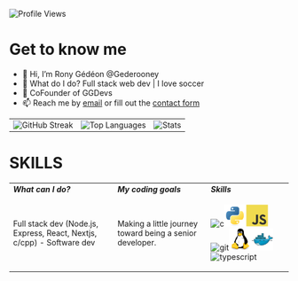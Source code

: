 ![Profile Views](https://komarev.com/ghpvc/?username=gederooney)
# Get to know me
- 👋 Hi, I’m Rony Gédéon @Gederooney 
- 👀 What do I do? Full stack web dev | I love soccer 
- 🌱 CoFounder of GGDevs 
- 📫 Reach me by [email](mailto:gyebadokpo61@gmail.com) or fill out the [contact form](https://gederooney.me) 

|                             |                             |                             |
| --------------------------- | --------------------------- | --------------------------- |
| ![GitHub Streak](https://streak-stats.demolab.com?user=gederooney&theme=onedark&hide_border=true) | ![Top Languages](https://github-readme-stats.vercel.app/api/top-langs/?username=gederooney&layout=compact) | ![Stats](https://github-readme-stats.vercel.app/api?username=gederooney&show_icons=true&count_private=true) |

# SKILLS
|                             |                             |                             |
| --------------------------- | --------------------------- | --------------------------- |
| **_What can I do?_**          | **_My coding goals_**        | **_Skills_**             |
| Full stack dev (Node.js, Express, React, Nextjs, c/cpp) - Software dev| Making a little journey toward being a senior developer. | <p dir="auto" align="left"><img src="https://upload.wikimedia.org/wikipedia/commons/thumb/1/18/ISO_C%2B%2B_Logo.svg/612px-ISO_C%2B%2B_Logo.svg.png?20170928190710" alt="c" style="max-width: 100%;" width="40" height="40"><img src="https://raw.githubusercontent.com/devicons/devicon/master/icons/python/python-original.svg" alt="python" style="max-width: 100%;" width="40" height="40"><img src="https://raw.githubusercontent.com/devicons/devicon/master/icons/javascript/javascript-original.svg" alt="javascript" style="max-width: 100%;" width="40" height="40"><img src="https://camo.githubusercontent.com/fbfcb9e3dc648adc93bef37c718db16c52f617ad055a26de6dc3c21865c3321d/68747470733a2f2f7777772e766563746f726c6f676f2e7a6f6e652f6c6f676f732f6769742d73636d2f6769742d73636d2d69636f6e2e737667" alt="git" data-canonical-src="https://www.vectorlogo.zone/logos/git-scm/git-scm-icon.svg" style="max-width: 100%;" width="40" height="40"><img src="https://raw.githubusercontent.com/devicons/devicon/master/icons/linux/linux-original.svg" alt="linux" style="max-width: 100%;" width="40" height="40"><img src="https://raw.githubusercontent.com/devicons/devicon/master/icons/docker/docker-original.svg" alt="docker" style="max-width: 100%;" width="40" height="40"><img src="https://upload.wikimedia.org/wikipedia/commons/thumb/4/4c/Typescript_logo_2020.svg/1024px-Typescript_logo_2020.svg.png?20221110153201" alt="typescript" style="max-width: 100%;" width="40" height="40"></p> |

